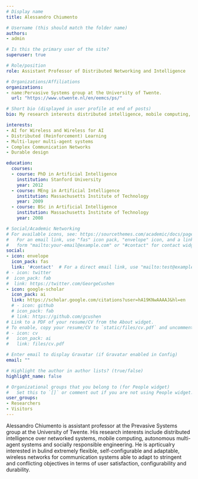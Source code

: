 ```yaml
---
# Display name
title: Alessandro Chiumento

# Username (this should match the folder name)
authors:
- admin

# Is this the primary user of the site?
superuser: true

# Role/position
role: Assistant Professor of Distributed Networking and Intelligence

# Organizations/Affiliations
organizations:
- name:Pervasive Systems group at the University of Twente.
  url: "https://www.utwente.nl/en/eemcs/ps/"

# Short bio (displayed in user profile at end of posts)
bio: My research interests distributed intelligence, mobile computing, autonomous multi-agent systems and socially responsible engineering.

interests:
- AI for Wireless and Wireless for AI
- Distributed (Reinforcement) Learning
- Multi-layer multi-agent systems
- Complex Communication Networks
- Durable design

education:
  courses:
  - course: PhD in Artificial Intelligence
    institution: Stanford University
    year: 2012
  - course: MEng in Artificial Intelligence
    institution: Massachusetts Institute of Technology
    year: 2009
  - course: BSc in Artificial Intelligence
    institution: Massachusetts Institute of Technology
    year: 2008

# Social/Academic Networking
# For available icons, see: https://sourcethemes.com/academic/docs/page-builder/#icons
#   For an email link, use "fas" icon pack, "envelope" icon, and a link in the
#   form "mailto:your-email@example.com" or "#contact" for contact widget.
social:
- icon: envelope
  icon_pack: fas
  link: '#contact'  # For a direct email link, use "mailto:test@example.org".
# - icon: twitter
#  icon_pack: fab
#  link: https://twitter.com/GeorgeCushen
- icon: google-scholar
  icon_pack: ai
  link: https://scholar.google.com/citations?user=hA19KNwAAAAJ&hl=en
  # - icon: github
  # icon_pack: fab
  # link: https://github.com/gcushen
# Link to a PDF of your resume/CV from the About widget.
# To enable, copy your resume/CV to `static/files/cv.pdf` and uncomment the lines below.
# - icon: cv
#   icon_pack: ai
#   link: files/cv.pdf

# Enter email to display Gravatar (if Gravatar enabled in Config)
email: ""

# Highlight the author in author lists? (true/false)
highlight_name: false

# Organizational groups that you belong to (for People widget)
#   Set this to `[]` or comment out if you are not using People widget.
user_groups:
- Researchers
- Visitors
---
```


Alessandro Chiumento is assistant professor at the Prevasive Systems group at the University of Twente. His research interests include distributed intelligence over networked systems, mobile computing, autonomous multi-agent systems and socially responsible engineering. He is aprticualry interested in bulind extremely flexible, self-configurable and adaptable, wireless networks for communication systems able to adapt to stringent and conflicting objectives in terms of user satisfaction, configurability and durability.
